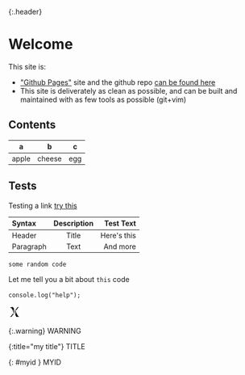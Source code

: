 {:.header}
# Welcome

This site is:
- ["Github Pages"](https://docs.github.com/en/pages) site and the github repo [can be found here]()
- This site is deliverately as clean as possible, and can be built and maintained with as few tools as possible (git+vim)

## Contents

| a | b | c |
|---|---|---|
| apple | cheese | egg |

## Tests
Testing a link [ try this ](./TEST.md)

| Syntax      | Description | Test Text     |
| :---        |    :----:   |          ---: |
| Header      | Title       | Here's this   |
| Paragraph   | Text        | And more      |

```
some random code
```

Let me tell you a bit about `this` code

```{js}
console.log("help");
```
![diversemix](./images/diversemix-24.png) 

{:.warning}
WARNING

{:title="my title"}
TITLE

{: #myid }
MYID
